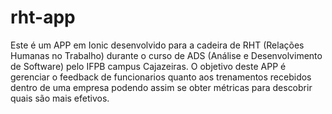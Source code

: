 # rht-app
Este é um APP em Ionic desenvolvido para a cadeira de RHT (Relações Humanas no Trabalho) durante o curso de ADS (Análise e Desenvolvimento de Software) pelo IFPB campus Cajazeiras.
O objetivo deste APP é gerenciar o feedback de funcionarios quanto aos trenamentos recebidos dentro de uma empresa podendo assim se obter métricas para descobrir quais são mais efetivos.
